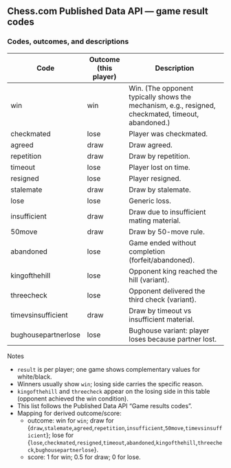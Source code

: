 ## Chess.com Published Data API — game result codes

### Codes, outcomes, and descriptions
| Code | Outcome (this player) | Description |
|---|---|---|
| win | win | Win. (The opponent typically shows the mechanism, e.g., resigned, checkmated, timeout, abandoned.) |
| checkmated | lose | Player was checkmated. |
| agreed | draw | Draw agreed. |
| repetition | draw | Draw by repetition. |
| timeout | lose | Player lost on time. |
| resigned | lose | Player resigned. |
| stalemate | draw | Draw by stalemate. |
| lose | lose | Generic loss. |
| insufficient | draw | Draw due to insufficient mating material. |
| 50move | draw | Draw by 50-move rule. |
| abandoned | lose | Game ended without completion (forfeit/abandoned). |
| kingofthehill | lose | Opponent king reached the hill (variant). |
| threecheck | lose | Opponent delivered the third check (variant). |
| timevsinsufficient | draw | Draw by timeout vs insufficient material. |
| bughousepartnerlose | lose | Bughouse variant: player loses because partner lost. |

Notes
- `result` is per player; one game shows complementary values for white/black.
- Winners usually show `win`; losing side carries the specific reason.
- `kingofthehill` and `threecheck` appear on the losing side in this table (opponent achieved the win condition).
- This list follows the Published Data API “Game results codes”.
- Mapping for derived outcome/score:
  - outcome: win for `win`; draw for {`draw`,`stalemate`,`agreed`,`repetition`,`insufficient`,`50move`,`timevsinsufficient`}; lose for {`lose`,`checkmated`,`resigned`,`timeout`,`abandoned`,`kingofthehill`,`threecheck`,`bughousepartnerlose`}.
  - score: 1 for win; 0.5 for draw; 0 for lose.

